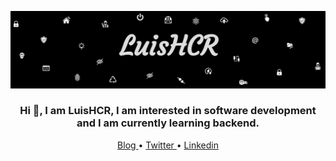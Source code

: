 
![name-of-you-image](https://github.com/LuisHCR/LuisHCR/blob/main/banner/luishcrbanner.jpg?raw=true
)
<h3 align="center">
Hi 👋, I am LuisHCR, I am interested in software development and I am currently learning backend.
</h3>
<p align="center">
  <a href="https://www.luishcr.es/blog#indice"> Blog </a> • 
  <a href="https://twitter.com/Luishcerre"> Twitter </a> • 
  <a href="https://www.linkedin.com/in/luishcr"> Linkedin </a> 
  </p>



